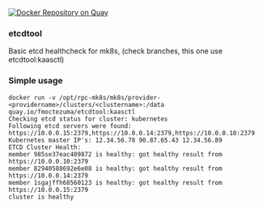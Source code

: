 [![Docker Repository on Quay](https://quay.io/repository/fmoctezuma/etcdtool/status "Docker Repository on Quay")](https://quay.io/repository/fmoctezuma/etcdtool)

### etcdtool
Basic etcd healthcheck for mk8s, (check branches, this one use etcdtool:kaasctl)

### Simple usage
```
docker run -v /opt/rpc-mk8s/mk8s/provider-<providername>/clusters/<clustername>:/data quay.io/fmoctezuma/etcdtool:kaasctl
Checking etcd status for cluster: kubernetes
Following etcd servers were found: https://10.0.0.15:2379,https://10.0.0.14:2379,https://10.0.0.10:2379
Kubernetes master IP's: 12.34.56.78 90.87.65.43 12.34.56.89
ETCD Cluster Health:
member 985se37eac409872 is healthy: got healthy result from https://10.0.0.10:2379
member 82940588692e6e08 is healthy: got healthy result from https://10.0.0.14:2379
member 1sgajffh68560123 is healthy: got healthy result from https://10.0.0.15:2379
cluster is healthy
```
